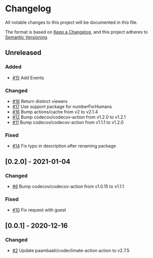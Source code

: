 # Changelog
All notable changes to this project will be documented in this file.

The format is based on [Keep a Changelog](https://keepachangelog.com/en/1.0.0/),
and this project adheres to [Semantic Versioning](https://semver.org/spec/v2.0.0.html).

<!-- changelog-linker -->

## Unreleased

### Added

- [#15] Add Events

### Changed

- [#18] Return distinct viewers
- [#17] Use support package for numberForHumans
- [#16] Bump actions/cache from v2 to v2.1.4
- [#12] Bump codecov/codecov-action from v1.2.0 to v1.2.1
- [#11] Bump codecov/codecov-action from v1.1.1 to v1.2.0

### Fixed

- [#14] Fix typo in description after renaming package

## [0.2.0] - 2021-01-04

### Changed

- [#6] Bump codecov/codecov-action from v1.0.15 to v1.1.1

### Fixed

- [#10] Fix request with guest

## [0.0.1] - 2020-12-16

### Changed

- [#2] Update paambaati/codeclimate-action action to v2.7.5

[#10]: https://github.com/zingimmick/laravel-view/pull/10
[#6]: https://github.com/zingimmick/laravel-view/pull/6
[#2]: https://github.com/zingimmick/laravel-view/pull/2
[#18]: https://github.com/zingimmick/laravel-view/pull/18
[#17]: https://github.com/zingimmick/laravel-view/pull/17
[#16]: https://github.com/zingimmick/laravel-view/pull/16
[#15]: https://github.com/zingimmick/laravel-view/pull/15
[#14]: https://github.com/zingimmick/laravel-view/pull/14
[#12]: https://github.com/zingimmick/laravel-view/pull/12
[#11]: https://github.com/zingimmick/laravel-view/pull/11
